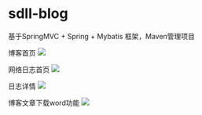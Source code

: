 # sdll-blog    
基于SpringMVC + Spring + Mybatis 框架，Maven管理项目

博客首页
![](https://github.com/shandianlala/sdll-blog/blob/master/src/main/webapp/resource/image/index.png)

网络日志首页
![](https://github.com/shandianlala/sdll-blog/blob/master/src/main/webapp/resource/image/home.png)

日志详情
![](https://github.com/shandianlala/sdll-blog/blob/master/src/main/webapp/resource/image/view.png)

博客文章下载word功能
![](https://github.com/shandianlala/sdll-blog/blob/master/src/main/webapp/resource/image/downLoadBlog.png)
